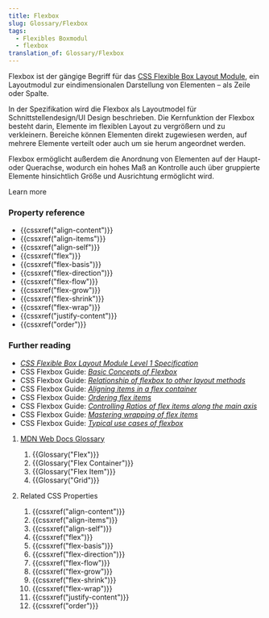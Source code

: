 ```yaml
---
title: Flexbox
slug: Glossary/Flexbox
tags:
  - Flexibles Boxmodul
  - flexbox
translation_of: Glossary/Flexbox
---
```

Flexbox ist der gängige Begriff für das [CSS Flexible Box Layout Module](https://www.w3.org/TR/css-flexbox-1/), ein Layoutmodul zur eindimensionalen Darstellung von Elementen – als Zeile oder Spalte.

In der Spezifikation wird die Flexbox als Layoutmodel für Schnittstellendesign/UI Design beschrieben. Die Kernfunktion der Flexbox besteht darin, Elemente im flexiblen Layout zu vergrößern und zu verkleinern. Bereiche können Elementen direkt zugewiesen werden, auf mehrere Elemente verteilt oder auch um sie herum angeordnet werden.

Flexbox ermöglicht außerdem die Anordnung von Elementen auf der Haupt- oder Querachse, wodurch ein hohes Maß an Kontrolle auch über gruppierte Elemente hinsichtlich Größe und Ausrichtung ermöglicht wird.

Learn more

### Property reference

- {{cssxref("align-content")}}
- {{cssxref("align-items")}}
- {{cssxref("align-self")}}
- {{cssxref("flex")}}
- {{cssxref("flex-basis")}}
- {{cssxref("flex-direction")}}
- {{cssxref("flex-flow")}}
- {{cssxref("flex-grow")}}
- {{cssxref("flex-shrink")}}
- {{cssxref("flex-wrap")}}
- {{cssxref("justify-content")}}
- {{cssxref("order")}}

### Further reading

- _[CSS Flexible Box Layout Module Level 1 Specification](https://www.w3.org/TR/css-flexbox-1/)_
- CSS Flexbox Guide: _[Basic Concepts of Flexbox](/de/docs/Web/CSS/CSS_Flexible_Box_Layout/Basic_Concepts_of_Flexbox)_
- CSS Flexbox Guide: _[Relationship of flexbox to other layout methods](/de/docs/Web/CSS/CSS_Flexible_Box_Layout/Relationship_of_Flexbox_to_Other_Layout_Methods)_
- CSS Flexbox Guide: _[Aligning items in a flex container](/de/docs/Web/CSS/CSS_Flexible_Box_Layout/Aligning_Items_in_a_Flex_Container)_
- CSS Flexbox Guide: _[Ordering flex items](/de/docs/Web/CSS/CSS_Flexible_Box_Layout/Ordering_Flex_Items)_
- CSS Flexbox Guide: _[Controlling Ratios of flex items along the main axis](/de/docs/Web/CSS/CSS_Flexible_Box_Layout/Controlling_Ratios_of_Flex_Items_Along_the_Main_Ax)_
- CSS Flexbox Guide: _[Mastering wrapping of flex items](/de/docs/Web/CSS/CSS_Flexible_Box_Layout/Mastering_Wrapping_of_Flex_Items)_
- CSS Flexbox Guide: _[Typical use cases of flexbox](/de/docs/Web/CSS/CSS_Flexible_Box_Layout/Typical_Use_Cases_of_Flexbox)_

1.  [MDN Web Docs Glossary](/de/docs/Glossary)

    1.  {{Glossary("Flex")}}
    2.  {{Glossary("Flex Container")}}
    3.  {{Glossary("Flex Item")}}
    4.  {{Glossary("Grid")}}

2.  Related CSS Properties

    1.  {{cssxref("align-content")}}
    2.  {{cssxref("align-items")}}
    3.  {{cssxref("align-self")}}
    4.  {{cssxref("flex")}}
    5.  {{cssxref("flex-basis")}}
    6.  {{cssxref("flex-direction")}}
    7.  {{cssxref("flex-flow")}}
    8.  {{cssxref("flex-grow")}}
    9.  {{cssxref("flex-shrink")}}
    10. {{cssxref("flex-wrap")}}
    11. {{cssxref("justify-content")}}
    12. {{cssxref("order")}}
